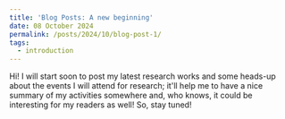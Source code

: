 ```yaml
---
title: 'Blog Posts: A new beginning'
date: 08 October 2024
permalink: /posts/2024/10/blog-post-1/
tags:
  - introduction
---
```


Hi! I will start soon to post my latest research works and some heads-up about the events I will attend for research; it'll help me to have a nice summary of my activities somewhere and, who knows, it could be interesting for my readers as well! So, stay tuned!

